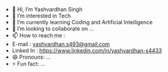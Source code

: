 - 👋 Hi, I’m Yashvardhan Singh
- 👀 I’m interested in Tech
- 🌱 I’m currently learning Coding and Artificial Intelligence
- 💞️ I’m looking to collaborate on ...
- 📫 How to reach me :
-   E-mail : yashvardhan.s493@gmail.com
-   Linked In : https://www.linkedin.com/in/yashvardhan-s4433
- 😄 Pronouns: ...
- ⚡ Fun fact: ...

<!---
yashvardhan-singh9/yashvardhan-singh9 is a ✨ special ✨ repository because its `README.md` (this file) appears on your GitHub profile.
You can click the Preview link to take a look at your changes.
--->
